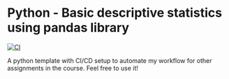 # Python - Basic descriptive statistics using pandas library


[![CI](https://github.com/farazjawedd/python-template-ids706/actions/workflows/cicd.yml/badge.svg)](https://github.com/farazjawedd/python-template-ids706/actions/workflows/cicd.yml)

A python template with CI/CD setup to automate my workflow for other assignments in the course. Feel free to use it!
